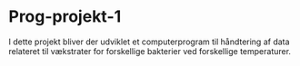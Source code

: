 # Prog-projekt-1
I dette projekt bliver der udviklet et computerprogram til håndtering af data relateret til vækstrater for forskellige
bakterier ved forskellige temperaturer.
